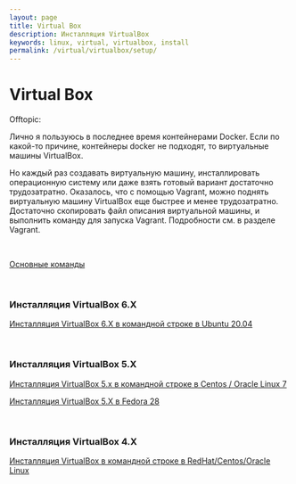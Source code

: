 ```yaml
---
layout: page
title: Virtual Box
description: Инсталляция VirtualBox
keywords: linux, virtual, virtualbox, install
permalink: /virtual/virtualbox/setup/
---
```


# Virtual Box

Offtopic:

Лично я пользуюсь в последнее время контейнерами Docker. Если по какой-то причине, контейнеры docker не подходят, то виртуальные машины VirtualBox.

Но каждый раз создавать виртуальную машину, инсталлировать операционную систему или даже взять готовый вариант достаточно трудозатратно. Оказалось, что с помощью Vagrant, можно поднять виртуальную машину VirtualBox еще быстрее и менее трудозатратно. Достаточно скопировать файл описания виртуальной машины, и выполнить команду для запуска Vagrant. Подробности см. в разделе Vagrant.

<br/>

[Основные команды](/virtual/virtualbox/commands/)

<br/>

### Инсталляция VirtualBox 6.X

[Инсталляция VirtualBox 6.X в командной строке в Ubuntu 20.04](/virtual/virtualbox/setup/ubuntu/)

<br/>

### Инсталляция VirtualBox 5.X

[Инсталляция VirtualBox 5.x в командной строке в Centos / Oracle Linux 7](/virtual/virtualbox/setup/centos/7/)

[Инсталляция VirtualBox 5.X в Fedora 28](/virtual/virtualbox/setup/fedora/)

<br/>

### Инсталляция VirtualBox 4.X

[Инсталляция VirtualBox в командной строке в RedHat/Centos/Oracle Linux](/virtual/virtualbox/setup/centos/6/)
